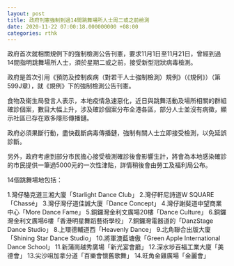 ```yaml
---
layout: post
title: 政府刊憲強制到過14間跳舞場所人士周二或之前檢測
date: 2020-11-22 07:00:18.000000000 +08:00
categories: rthk
---
```


政府首次就相關規例下的強制檢測公告刊憲，要求11月1日至11月21日，曾經到過14間指明跳舞場所人士，須於星期二或之前，接受新型冠狀病毒檢測。

政府是首次引用《預防及控制疾病（對若干人士強制檢測）規例》（《規例》）（第599J章），就《規例》下的強制檢測公告刊憲。

食物及衞生局發言人表示，本地疫情急速惡化，近日與跳舞活動及場所相關的群組確診個案，數目大幅上升，涉及確診個案分布全港各區，部分人士並沒有病徵，顯示社區已存在眾多隱形傳播鏈。

政府必須果斷行動，盡快截斷病毒傳播鏈，強制有關人士立即接受檢測，以免延誤診斷。

另外，政府考慮到部分市民擔心接受檢測確診後會影響生計，將會為本地感染確診的市民提供一筆過5000元的一次性津貼，詳情稍後會由勞工及福利局公布。

14個跳舞場地包括：

1.灣仔駱克道三湘大廈「Starlight Dance Club」
2.灣仔軒尼詩道W SQUARE 「Chassé」 
3.灣仔灣仔道佳誠大廈「Dance Concept」
4.灣仔謝斐道中望商業中心「More Dance Fame」 
5.銅鑼灣金利文廣場20樓「Dance Culture」
6.銅鑼灣金利文廣場6樓「香港明星舞蹈藝術學校」
7.銅鑼灣電器道的「DanzStage Dance Studio」
8.上環德輔道西「Heavenly Dance」 
9.北角聯合出版大廈「Shining Star Dance Studio」 
10.將軍澳藍塘傲「Green Apple International Dance School」
11.新蒲崗越秀廣場「新光宴會廳」
12.深水埗百福工業大廈「美德會」
13.尖沙咀加拿分道「百樂會懷舊歌舞」
14.旺角金雞廣場「金麗會」
